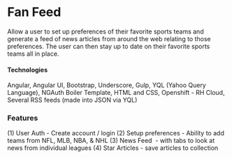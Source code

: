 
# Fan Feed
​Allow a user to set up preferences of their favorite sports teams and generate a feed of news articles from around the web relating to those preferences. The user can then stay up to date on their favorite sports teams all in place.


#### Technologies
Angular,
Angular UI,
Bootstrap,
Underscore,
Gulp,
YQL (Yahoo Query Language),
NG­Auth Boiler Template,
HTML and CSS,
Openshift - RH Cloud,
Several RSS feeds (made into JSON via YQL)


### Features
(1) User Auth ­- Create account / login
(2) Setup preferences -­ Ability to add teams from NFL, MLB, NBA, & NHL
(3) News Feed ­ - with tabs to look at news from individual leagues
(4) Star Articles -­ save articles to collection
